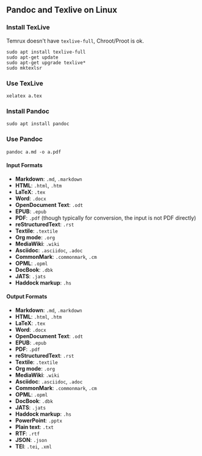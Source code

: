 ## Pandoc and Texlive on Linux
### Install TexLive
Temrux doesn't have `texlive-full`, Chroot/Proot is ok.
```
sudo apt install texlive-full
sudo apt-get update
sudo apt-get upgrade texlive*
sudo mktexlsr
```
### Use TexLive
```
xelatex a.tex
```
### Install Pandoc
```
sudo apt install pandoc
```
### Use Pandoc
```
pandoc a.md -o a.pdf
```
#### Input Formats
- **Markdown**: `.md`, `.markdown`
- **HTML**: `.html`, `.htm`
- **LaTeX**: `.tex`
- **Word**: `.docx`
- **OpenDocument Text**: `.odt`
- **EPUB**: `.epub`
- **PDF**: `.pdf` (though typically for conversion, the input is not PDF directly)
- **reStructuredText**: `.rst`
- **Textile**: `.textile`
- **Org mode**: `.org`
- **MediaWiki**: `.wiki`
- **Asciidoc**: `.asciidoc`, `.adoc`
- **CommonMark**: `.commonmark`, `.cm`
- **OPML**: `.opml`
- **DocBook**: `.dbk`
- **JATS**: `.jats`
- **Haddock markup**: `.hs`
#### Output Formats
- **Markdown**: `.md`, `.markdown`
- **HTML**: `.html`, `.htm`
- **LaTeX**: `.tex`
- **Word**: `.docx`
- **OpenDocument Text**: `.odt`
- **EPUB**: `.epub`
- **PDF**: `.pdf`
- **reStructuredText**: `.rst`
- **Textile**: `.textile`
- **Org mode**: `.org`
- **MediaWiki**: `.wiki`
- **Asciidoc**: `.asciidoc`, `.adoc`
- **CommonMark**: `.commonmark`, `.cm`
- **OPML**: `.opml`
- **DocBook**: `.dbk`
- **JATS**: `.jats`
- **Haddock markup**: `.hs`
- **PowerPoint**: `.pptx`
- **Plain text**: `.txt`
- **RTF**: `.rtf`
- **JSON**: `.json`
- **TEI**: `.tei`, `.xml`
